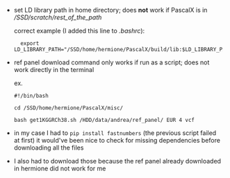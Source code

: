 - set LD library path in home directory; does **not** work if PascalX is in */SSD/scratch/rest_of_the_path*

    correct example (I added this line to *.bashrc*):
  ```
    export LD_LIBRARY_PATH="/SSD/home/hermione/PascalX/build/lib:$LD_LIBRARY_PATH"
  ```
- ref panel download command only works if run as a script; does not work directly in the terminal



    ex.
    ```
    #!/bin/bash

    cd /SSD/home/hermione/PascalX/misc/

    bash get1KGGRCh38.sh /HDD/data/andrea/ref_panel/ EUR 4 vcf

    ```

- in my case I had to `pip install fastnumbers` (the previous script failed at first)
  it would've been nice to check for missing dependencies before downloading all the files

- I also had to download those because the ref panel already downloaded in hermione did not work for me